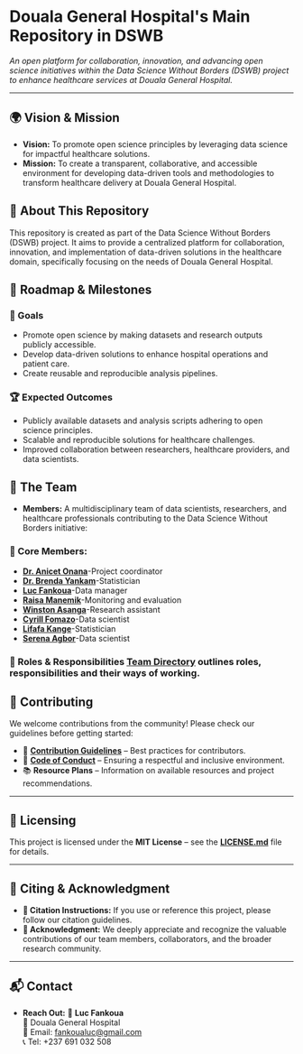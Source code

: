 # Douala General Hospital's Main Repository in DSWB

*An open platform for collaboration, innovation, and advancing open science initiatives within the Data Science Without Borders (DSWB) project to enhance healthcare services at Douala General Hospital.*  

---

## 🌍 Vision & Mission

- **Vision:** To promote open science principles by leveraging data science for impactful healthcare solutions.
- **Mission:** To create a transparent, collaborative, and accessible environment for developing data-driven tools and methodologies to transform healthcare delivery at Douala General Hospital.

## 📌 About This Repository

This repository is created as part of the Data Science Without Borders (DSWB) project. It aims to provide a centralized platform for collaboration, innovation, and implementation of data-driven solutions in the healthcare domain, specifically focusing on the needs of Douala General Hospital.

## 📅 Roadmap & Milestones

### **🎯 Goals**
- Promote open science by making datasets and research outputs publicly accessible.
- Develop data-driven solutions to enhance hospital operations and patient care.
- Create reusable and reproducible analysis pipelines.
  
### **🏆 Expected Outcomes**
- Publicly available datasets and analysis scripts adhering to open science principles.
- Scalable and reproducible solutions for healthcare challenges.
- Improved collaboration between researchers, healthcare providers, and data scientists.

## 👥 The Team

- **Members:** A multidisciplinary team of data scientists, researchers, and healthcare professionals contributing to the Data Science Without Borders initiative:
### **📌 Core Members:**
- **[Dr. Anicet Onana](https://github.com/onana-anicet)**-Project coordinator
- **[Dr. Brenda Yankam](https://github.com/BrendaYankam/BrendaYankam)**-Statistician
- **[Luc Fankoua](https://github.com/Luc-baudoin237)**-Data manager
- **[Raisa Manemik](https://github.com/ManemikRaissa)**-Monitoring and evaluation
- **[Winston Asanga](https://github.com/ngu6768)**-Research assistant
- **[Cyrill Fomazo](https://github.com/briceket23)**-Data scientist
- **[Lifafa Kange](https://github.com/LifafaKange)**-Statistician
- **[Serena Agbor](https://github.com/serena-create)**-Data scientist


### **🔹 Roles & Responsibilities** [Team Directory](https://github.com/onana-anicet) outlines roles, responsibilities and their ways of working.

## 🤝 Contributing

We welcome contributions from the community! Please check our guidelines before getting started:

- 📜 **[Contribution Guidelines](https://github.com/aphrc-dswb/Douala-General-Hospital-DSWB/blob/main/CONTRIBUTING.md)** – Best practices for contributors.
- 🚦 **[Code of Conduct](https://github.com/aphrc-dswb/Douala-General-Hospital-DSWB/blob/main/CODE_OF_CONDUCT.md)** – Ensuring a respectful and inclusive environment.
- 📚 **Resource Plans** – Information on available resources and project recommendations.

---
## 📜 Licensing

This project is licensed under the **MIT License** – see the **[LICENSE.md](https://github.com/aphrc-dswb/Douala-General-Hospital-DSWB/blob/main/LICENSE.md)** file for details.

---
## 📖 Citing & Acknowledgment

- **📑 Citation Instructions:** If you use or reference this project, please follow our citation guidelines.
- **🙏 Acknowledgment:** We deeply appreciate and recognize the valuable contributions of our team members, collaborators, and the broader research community.

---
## 📬 Contact

- **Reach Out:** 
📩 **Luc Fankoua**  
🏥 Douala General Hospital  
📧 Email: [fankoualuc@gmail.com](mailto:fankoualuc@gmail.com)  
📞 Tel: +237 691 032 508
